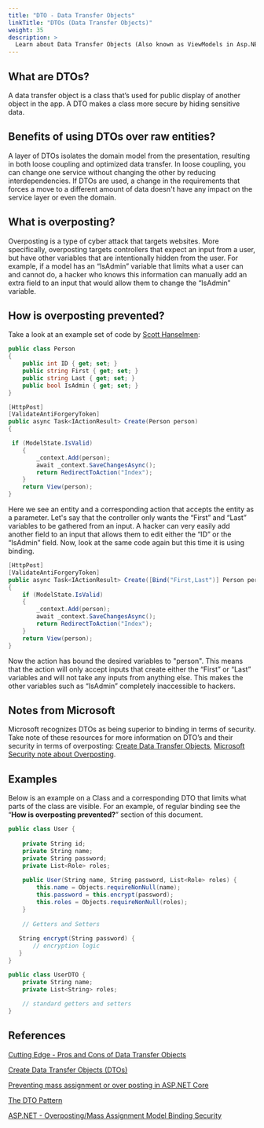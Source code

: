 ```yaml
---
title: "DTO - Data Transfer Objects"
linkTitle: "DTOs (Data Transfer Objects)"
weight: 35
description: >
  Learn about Data Transfer Objects (Also known as ViewModels in Asp.NET MVC).
---
```


## What are DTOs?

A data transfer object is a class that’s used for public display of another object in the app. A DTO makes a class more secure by hiding sensitive data.

## Benefits of using DTOs over raw entities?

A layer of DTOs isolates the domain model from the presentation, resulting in both loose coupling and optimized data transfer. In loose coupling, you can change one service without changing the other by reducing interdependencies. If DTOs are used, a change in the requirements that forces a move to a different amount of data doesn't have any impact on the service layer or even the domain.

## What is overposting?

Overposting is a type of cyber attack that targets websites. More specifically, overposting targets controllers that expect an input from a user, but have other variables that are intentionally hidden from the user. For example, if a model has an “IsAdmin” variable that limits what a user can and cannot do, a hacker who knows this information can manually add an extra field to an input that would allow them to change the “IsAdmin” variable.

## How is overposting prevented?

Take a look at an example set of code by [Scott Hanselmen](https://www.hanselman.com/blog/aspnet-overpostingmass-assignment-model-binding-security):

```csharp
public class Person
{
    public int ID { get; set; }
    public string First { get; set; }
    public string Last { get; set; }
    public bool IsAdmin { get; set; }
}
```

```csharp
[HttpPost]
[ValidateAntiForgeryToken]
public async Task<IActionResult> Create(Person person)
{
```

```csharp
 if (ModelState.IsValid)
    {
        _context.Add(person);
        await _context.SaveChangesAsync();
        return RedirectToAction("Index");
    }
    return View(person);
}
```

Here we see an entity and a corresponding action that accepts the entity as a parameter. Let's say that the controller only wants the “First” and “Last” variables to be gathered from an input. A hacker can very easily add another field to an input that allows them to edit either the “ID” or the “IsAdmin” field. Now, look at the same code again but this time it is using binding.

```csharp
[HttpPost]
[ValidateAntiForgeryToken]
public async Task<IActionResult> Create([Bind("First,Last")] Person person)
{
    if (ModelState.IsValid)
    {
        _context.Add(person);
        await _context.SaveChangesAsync();
        return RedirectToAction("Index");
    }
    return View(person);
}
```

Now the action has bound the desired variables to "person". This means that the action will only accept inputs that create either the “First” or “Last” variables and will not take any inputs from anything else. This makes the other variables such as “IsAdmin” completely inaccessible to hackers.

## Notes from Microsoft

Microsoft recognizes DTOs as being superior to binding in terms of security. Take note of these resources for more information on DTO’s and their security in terms of overposting: [Create Data Transfer Objects](https://docs.microsoft.com/en-us/aspnet/web-api/overview/data/using-web-api-with-entity-framework/part-5), [Microsoft Security note about Overposting](https://docs.microsoft.com/en-us/aspnet/core/data/ef-mvc/crud?view=aspnetcore-6.0#security-note-about-overposting).

## Examples

Below is an example on a Class and a corresponding DTO that limits what parts of the class are visible. For an example, of regular binding see the “**How is overposting prevented?**” section of this document.

```csharp
public class User {
 
    private String id;
    private String name;
    private String password;
    private List<Role> roles;
 
    public User(String name, String password, List<Role> roles) {
        this.name = Objects.requireNonNull(name);
        this.password = this.encrypt(password);
        this.roles = Objects.requireNonNull(roles);
    }
 
    // Getters and Setters
 
   String encrypt(String password) {
       // encryption logic
   }
}
```

```csharp
public class UserDTO {
    private String name;
    private List<String> roles;
    
    // standard getters and setters
}
```

## References
[Cutting Edge - Pros and Cons of Data Transfer Objects](https://docs.microsoft.com/en-us/archive/msdn-magazine/2009/august/pros-and-cons-of-data-transfer-objects)

[Create Data Transfer Objects (DTOs)](https://docs.microsoft.com/en-us/aspnet/web-api/overview/data/using-web-api-with-entity-framework/part-5)

[Preventing mass assignment or over posting in ASP.NET Core](https://andrewlock.net/preventing-mass-assignment-or-over-posting-in-asp-net-core/#:~:text=Mass%20assignment%2C%20also%20known%20as,not%20expect%20to%20be%20set.)

[The DTO Pattern](https://www.baeldung.com/java-dto-pattern)

[ASP.NET - Overposting/Mass Assignment Model Binding Security](https://www.hanselman.com/blog/aspnet-overpostingmass-assignment-model-binding-security)
